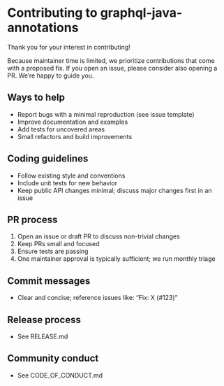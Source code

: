 # Contributing to graphql-java-annotations

Thank you for your interest in contributing!

Because maintainer time is limited, we prioritize contributions that come with a proposed fix. If you open an issue, please consider also opening a PR. We’re happy to guide you.

## Ways to help
- Report bugs with a minimal reproduction (see issue template)
- Improve documentation and examples
- Add tests for uncovered areas
- Small refactors and build improvements

## Coding guidelines
- Follow existing style and conventions
- Include unit tests for new behavior
- Keep public API changes minimal; discuss major changes first in an issue

## PR process
1. Open an issue or draft PR to discuss non-trivial changes
2. Keep PRs small and focused
3. Ensure tests are passing
4. One maintainer approval is typically sufficient; we run monthly triage

## Commit messages
- Clear and concise; reference issues like: “Fix: X (#123)”

## Release process
- See RELEASE.md

## Community conduct
- See CODE_OF_CONDUCT.md
